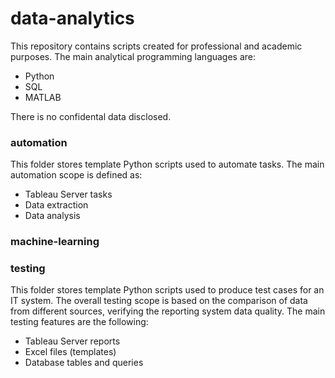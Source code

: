 
# data-analytics

This repository contains scripts created for professional and academic purposes. The main analytical programming languages are:
 - Python
 - SQL
 - MATLAB
 
There is no confidental data disclosed.
 
 
 
 
### automation

This folder stores template Python scripts used to automate tasks.
The main automation scope is defined as:
- Tableau Server tasks
- Data extraction
- Data analysis
 
 
### machine-learning



### testing

This folder stores template Python scripts used to produce test cases for an IT system. The overall testing scope is based on the comparison of data from different sources, verifying the reporting system data quality.
The main testing features are the following:
- Tableau Server reports
- Excel files (templates)
- Database tables and queries
